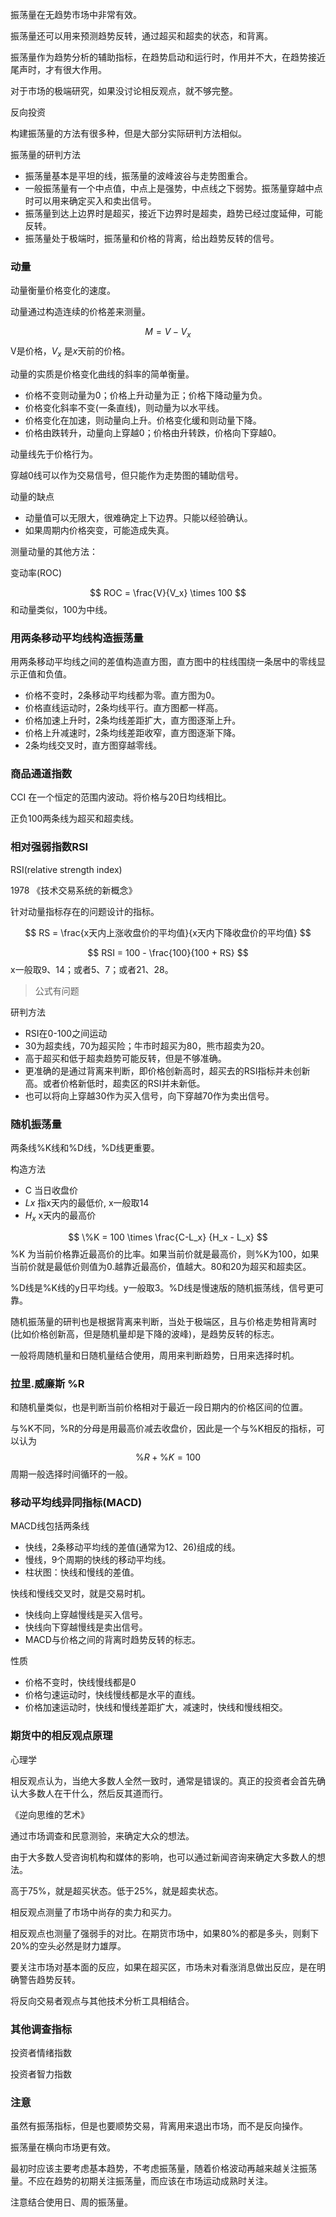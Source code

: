 振荡量在无趋势市场中非常有效。

振荡量还可以用来预测趋势反转，通过超买和超卖的状态，和背离。

振荡量作为趋势分析的辅助指标，在趋势启动和运行时，作用并不大，在趋势接近尾声时，才有很大作用。

对于市场的极端研究，如果没讨论相反观点，就不够完整。

反向投资

构建振荡量的方法有很多种，但是大部分实际研判方法相似。

振荡量的研判方法
+ 振荡量基本是平坦的线，振荡量的波峰波谷与走势图重合。
+ 一般振荡量有一个中点值，中点上是强势，中点线之下弱势。振荡量穿越中点时可以用来确定买入和卖出信号。
+ 振荡量到达上边界时是超买，接近下边界时是超卖，趋势已经过度延伸，可能反转。
+ 振荡量处于极端时，振荡量和价格的背离，给出趋势反转的信号。

### 动量

动量衡量价格变化的速度。

动量通过构造连续的价格差来测量。

$$ M = V - V_x $$
V是价格，$V_x$ 是$x$天前的价格。

动量的实质是价格变化曲线的斜率的简单衡量。
+ 价格不变则动量为0；价格上升动量为正；价格下降动量为负。
+ 价格变化斜率不变(一条直线)，则动量为以水平线。
+ 价格变化在加速，则动量向上升。价格变化缓和则动量下降。
+ 价格由跌转升，动量向上穿越0；价格由升转跌，价格向下穿越0。

动量线先于价格行为。

穿越0线可以作为交易信号，但只能作为走势图的辅助信号。

动量的缺点
+ 动量值可以无限大，很难确定上下边界。只能以经验确认。
+ 如果周期内价格突变，可能造成失真。

测量动量的其他方法：

变动率(ROC)

$$
ROC = \frac{V}{V_x} \times 100
$$
和动量类似，100为中线。


### 用两条移动平均线构造振荡量

用两条移动平均线之间的差值构造直方图，直方图中的柱线围绕一条居中的零线显示正值和负值。
+ 价格不变时，2条移动平均线都为零。直方图为0。
+ 价格直线运动时，2条均线平行。直方图都一样高。
+ 价格加速上升时，2条均线差距扩大，直方图逐渐上升。
+ 价格上升减速时，2条均线差距收窄，直方图逐渐下降。
+ 2条均线交叉时，直方图穿越零线。

### 商品通道指数

CCI  在一个恒定的范围内波动。将价格与20日均线相比。

正负100两条线为超买和超卖线。

### 相对强弱指数RSI

RSI(relative strength index) 

1978 《技术交易系统的新概念》

针对动量指标存在的问题设计的指标。

$$
RS = \frac{x天内上涨收盘价的平均值}{x天内下降收盘价的平均值}  
$$

$$
RSI = 100 - \frac{100}{100 + RS}
$$
x一般取9、14；或者5、7；或者21、28。
> 公式有问题

研判方法
+ RSI在0-100之间运动
+ 30为超卖线，70为超买险；牛市时超买为80，熊市超卖为20。
+ 高于超买和低于超卖趋势可能反转，但是不够准确。
+ 更准确的是通过背离来判断，即价格创新高时，超买去的RSI指标并未创新高。或者价格新低时，超卖区的RSI并未新低。
+ 也可以将向上穿越30作为买入信号，向下穿越70作为卖出信号。

### 随机振荡量

两条线%K线和%D线，%D线更重要。

构造方法
+ C 当日收盘价
+ $Lx$  指x天内的最低价, x一般取14
+ $H_x$  x天内的最高价

$$
\%K = 100 \times \frac{C-L_x} {H_x - L_x}
$$
%K 为当前价格靠近最高价的比率。如果当前价就是最高价，则%K为100，如果当前价就是最低价则值为0.越靠近最高价，值越大。80和20为超买和超卖区。

%D线是%K线的y日平均线。y一般取3。%D线是慢速版的随机振荡线，信号更可靠。

随机振荡量的研判也是根据背离来判断，当处于极端区，且与价格走势相背离时(比如价格创新高，但是随机量却是下降的波峰)，是趋势反转的标志。

一般将周随机量和日随机量结合使用，周用来判断趋势，日用来选择时机。

### 拉里.威廉斯 %R

和随机量类似，也是判断当前价格相对于最近一段日期内的价格区间的位置。

与%K不同，%R的分母是用最高价减去收盘价，因此是一个与%K相反的指标，可以认为
$$
\%R + \%K = 100
$$
周期一般选择时间循环的一般。

### 移动平均线异同指标(MACD)

MACD线包括两条线
+ 快线，2条移动平均线的差值(通常为12、26)组成的线。
+ 慢线，9个周期的快线的移动平均线。
+ 柱状图：快线和慢线的差值。

快线和慢线交叉时，就是交易时机。
+ 快线向上穿越慢线是买入信号。
+ 快线向下穿越慢线是卖出信号。
+ MACD与价格之间的背离时趋势反转的标志。

性质
+ 价格不变时，快线慢线都是0
+ 价格匀速运动时，快线慢线都是水平的直线。
+ 价格加速运动时，快线和慢线差距扩大，减速时，快线和慢线相交。

### 期货中的相反观点原理

心理学

相反观点认为，当绝大多数人全然一致时，通常是错误的。真正的投资者会首先确认大多数人在干什么，然后反其道而行。

《逆向思维的艺术》

通过市场调查和民意测验，来确定大众的想法。

由于大多数人受咨询机构和媒体的影响，也可以通过新闻咨询来确定大多数人的想法。

高于75%，就是超买状态。低于25%，就是超卖状态。

相反观点测量了市场中尚存的卖力和买力。

相反观点也测量了强弱手的对比。在期货市场中，如果80%的都是多头，则剩下20%的空头必然是财力雄厚。

要关注市场对基本面的反应，如果在超买区，市场未对看涨消息做出反应，是在明确警告趋势反转。

将反向交易者观点与其他技术分析工具相结合。

### 其他调查指标

投资者情绪指数

投资者智力指数

### 注意

虽然有振荡指标，但是也要顺势交易，背离用来退出市场，而不是反向操作。

振荡量在横向市场更有效。

最初时应该主要考虑基本趋势，不考虑振荡量，随着价格波动再越来越关注振荡量。不应在趋势的初期关注振荡量，而应该在市场运动成熟时关注。

注意结合使用日、周的振荡量。


